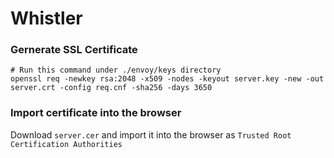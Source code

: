 # Whistler


### Gernerate SSL Certificate

```
# Run this command under ./envoy/keys directory
openssl req -newkey rsa:2048 -x509 -nodes -keyout server.key -new -out server.crt -config req.cnf -sha256 -days 3650
```

### Import certificate into the browser

Download `server.cer` and import it into the browser as `Trusted Root Certification Authorities`
